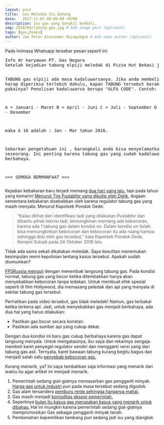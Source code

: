 ```yaml
---
layout: post
title:  Gas Meledak Itu Bohong
date:   2017-11-07 00:00:00 +0700
description: Isu gas yang bangkit kembali.
img: 2018/04/tabung-gas.jpg # Add image post (optional)
tags: [gas,hoaks]
author: Jan Peter Alexander Rajagukguk # Add name author (optional)
---
```

Pada linimasa Whatsapp tersebar pesan seperti ini:
<div class="speech-bubble-you"><pre>
Info dr karyawan PT. Gas Negara
Setelah kejadian tabung elpiji meledak di Pizza Hut Bekasi juga di beberapa daerah. Maka mari kita lebih berhati2 dan waspada. Jgn sampe menimpah pd kita atau kluarga.
 
TABUNG gas elpiji ada masa kadaluwarsanya. 
Jika anda membeli gas, harap diperiksa terlebih dahulu, kapan TABUNG tersebut berakhir masa pakainya?
Penulisan kadaluwarsa berupa "ALFA CODE". Contoh: "A 16"

A = Januari - Maret
B = April - Juni
C = Juli - September
D = Oktober - Desember

maka A 16 adalah :
Jan - Mar tahun 2016.

Sebarkan pengetahuan ini , barangkali anda bisa menyelamatkan seseorang. Ini penting karena tabung gas yang sudah kadaluwarsa bisa berbahaya.

<<< SEMOGA BERMANFAAT >>>
</pre></div>

Kejadian kebakaran baru terjadi memang [dua hari yang lalu,](http://bisnis.liputan6.com/read/2633206/restoran-meledak-di-bekasi-pizza-hut-rugi-miliaran-rupiah) tapi pada tahun yang kemarin! [Menurut Tim Puslabfor yang dikutip oleh Detik,](https://news.detik.com/berita/d-3346681/pesan-berantai-tabung-elpiji-kedaluwarsa-pasca-tabung-meledak-di-phd-bekasi) dugaan sementara kebakaran disebabkan oleh karena regulator tabung gas yang masih menyala. Menurut Kapolsek Pondok Gede:

> “Kalau dilihat dari identifikasi tadi yang dilakukan Puslabfor dan dibantu pihak teknisi tadi, kemungkinan memang ada kebocoran, karena ada 1 tabung gas dalam kondisi on. Dalam kondisi on itulah bisa memungkinkan kebocoran dan kebocoran itu ada ruang hampa sehingga diisi oleh gas tersebut,” kata Kapolsek Pondok Gede, Kompol Sukadi pada 24 Oktober 2016 lalu.

Tidak ada sama sekali dikatakan meledak. Saya kesulitan menemukan kesimpulan resmi kepolisian tentang kasus tersebut. Apakah sudah diumumkan?

[FPSRussia menguji](https://www.youtube.com/watch?v=57nmiaplP1Q) dengan menembak langsung tabung gas. Pada kondisi normal, tabung gas yang bocor ketika ditembakkan hanya akan menyebabkan kebocoran tanpa ledakan. Untuk membuat efek spesial seperti di film Hollywood, dia memasang peledak dan api yang menyala di sekitar tabung gas tersebut.

Perhatikan pada video tersebut, gas tidak meledak! Namun, gas terbakar ketika terkena api. Jadi, untuk menyebabkan gas menjadi berbahaya, ada dua hal yang harus dilakukan:

- Pastikan gas bocor secara konstan.
- Pastikan ada sumber api yang cukup dekat.

Dengan dua kondisi ini baru gas cukup berbahaya karena gas dapat langsung menyala. Untuk mengatasinya, ibu saya dan rekannya sengaja membeli karet penyegel regulator sendiri dan mengganti versi yang dari tabung gas asli. Ternyata, karet bawaan tabung kurang begitu bagus dan menjadi salah satu [penyebab kebocoran gas.](https://www.kompasiana.com/harsonojakarta/penurunanfungsi-seal-karet-adalah-penyebab-utama-kebocoran-tabung-gas-lpg_55001463a33311537250fa94)

Kurang menarik, ya? Ini saya tambahkan saja informasi yang menarik dari waktu itu agar artikel ini menjadi menarik.

1. Pemerintah sedang giat-giatnya memasarkan gas pengganti minyak. [Harga gas untuk industri](https://www.cnnindonesia.com/ekonomi/20161117191247-85-173393/pemerintah-rampungkan-formulasi-harga-gas-industri/) pun pada masa tersebut sedang digodok.
2. Gas alam tersandera [pemburu rente sehingga harganya mahal.](http://bisniskeuangan.kompas.com/read/2016/09/16/124753526/gas.alam.tersandera.pemburu.rente.)
3. Gas masih menjadi [komoditas ekspor pemerintah.](https://www.cnnindonesia.com/ekonomi/20161014183801-85-165609/apbn-bergantung-ekspor-gas-pgn-sindir-kebijakan-pemerintah/)
4. Sepertinya [bulan itu kasus gas merupakan kasus yang menarik untuk dibahas.](https://www.google.com/search?client=ubuntu&channel=fs&q=ledakan+gas+november+2016&ie=utf-8&oe=utf-8) Hal ini mungkin karena pemerintah sedang giat-giatnya mempromosikan Gas sebagai pengganti minyak tanah.
5. Pembenahan kepemilikan tambang pun sedang jadi isu yang diangkat.